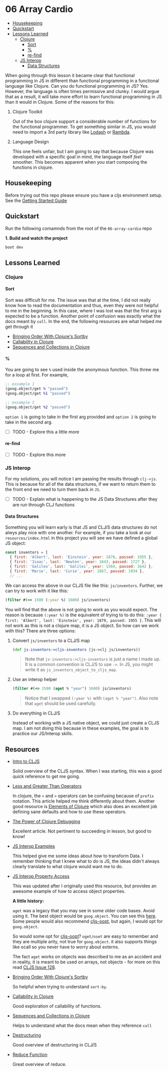 # 06 Array Cardio

* [Housekeeping](#housekeepings)
* [Quickstart](#quickstart)
* [Lessons Learned](#lessons-learned)
  * [Clojure](#clojure)
    * [Sort](#sort)
    * [%](#%)
    * [re-find](#re-find)
  * [JS Interop](#js-interop)
    * [Data Structures](#aata-structures)

When going through this lesson it became clear that functional programming in JS in different than functional programming in a functional language like Clojure. Can you do functional programming in JS? Yes. However, the language is often times permissive and clunky. I would argue that as a result, it will take more effort to learn functional programming in JS than it would in Clojure. Some of the reasons for this:

1.  Clojure Toolkit

    Out of the box clojure support a considerable number of functions for the functional programmer. To get something similar in JS, you would need to import a 3rd party library like [Lodash](https://lodash.com/) or [Rambda](http://ramdajs.com/).

2.  Language Design

    This one feels unfair, but I am going to say that because Clojure was developed with a specific goal in mind, the language itself _feel_ smoother. This becomes apparent when you start composing the functions in clojure.

## Housekeeping

Before trying out this repo please ensure you have a cljs environment setup. See the [Getting Started Guide](https://github.com/tkjone/clojurescript-30#getting-started)

## Quickstart

Run the following comamnds from the root of the `06-array-cardio` repo

**1. Build and watch the project**

```bash
boot dev
```

## Lessons Learned

### Clojure

#### Sort

Sort was difficult for me. The issue was that at the time, I did not really know how to read the documentation and thus, even they were not helpful to me in the beginning. In this case, where I was lost was that the first arg is expected to be a function. Another point of confusion was exactly what the docs meant by `coll`. In the end, the following resources are what helped me get through it

* [Bringing Order With Clojure's Sortby](https://www.opensourcery.co.za/2017/01/24/bringing-order-with-clojure-s-sort-by/)
* [Callability in Clojure](https://camdez.com/blog/2012/03/21/callability-in-clojure/)
* [Sequences and Collections in Clojure](https://www.brainonfire.net/files/seqs-and-colls/main.html)

#### %

You are going to see `%` used inside the anonymous function. This threw me for a loop at first. For example,

```clojure
;; exxample 1
(goog.object/get % "passed")
(goog.object/get %1 "passed")

;; exxample 2
(goog.object/get %2 "passed")
```

`option 1` is going to take in the first arg provided and `option 2` is going to take in the second arg.

* [ ] TODO - Explore this a little more

#### re-find

* [ ] TODO - Explore this more

### JS Interop

For my solutions, you will notice I am passing the results through `clj->js`. This is because for all of the data structures, if we want to return them to the front end we need to turn them back in `JS`.

* [ ] TODO - Explain what is happening to the JS Data Structures after they are run through CLJ functions

#### Data Structures

Something you will learn early is that JS and CLJ/S data structures do not alwys play nice with one another. For example, if you take a look at our `resources/index.html` in this project you will see we have defined a global JS object:

```javascript
const inventors = [
  { first: 'Albert', last: 'Einstein', year: 1879, passed: 1955 },
  { first: 'Isaac', last: 'Newton', year: 1643, passed: 1727 },
  { first: 'Galileo', last: 'Galilei', year: 1564, passed: 1642 },
  { first: 'Marie', last: 'Curie', year: 1867, passed: 1934 },
  // ...
```

We can access the above in our CLJS file like this: `js/inventors`. Further, we can try to work with it like this:

```clojure
(filter #(<= 1500 (:year %) 1600) js/inventors)
```

You will find that the above is not going to work as you would expect. The reason is because `(:year %)` is the equivalent of trying to to do this: `:year { first: 'Albert', last: 'Einstein', year: 1879, passed: 1955 }`. This will not work as this is not a clojure map, it is a JS object. So how can we work with this? There are three options:

1.  Convert `js/inventors` to a CLJ/S map

    ```clojure
    (def js-inventors->cljs-inventors (js->clj js/inventors))
    ```

    > Note that `js-inventors->cljs-inventors` is just a name I made up. It is a common convention is CLJ/S to use `->`. In JS, you might write it as `js_inventors_object_to_cljs_map`.

2.  Use an interop helper

    ```clojure
    (filter #(<= 1500 (aget % "year") 1600) js/inventors)
    ```

    > Notice that I swapped `(:year %)` with `(aget % "year")`. Also note that `aget` should be used carefully.

3.  Do everything in CLJ/S

    Instead of working with a JS native object, we could just create a CLJS map. I am not doing this because in these examples, the goal is to practice our JS/Interop skills.

## Resources

* [Intro to CLJS](https://github.com/swannodette/lt-cljs-tutorial/blob/master/lt-cljs-tutorial.cljs)

  Solid overview of the CLJS syntax. When I was starting, this was a good quick reference to get me going.

* [Less and Greater Than Operators](http://blog.jenkster.com/2013/11/clojure-less-than-greater-than-tip.html)

  In clojure, the `<` and `>` operators can be confusing because of `prefix` notation. This article helped me think differently about them. Another good resource is [Elements of Clojure](https://leanpub.com/elementsofclojure) which also does an excellent job defining sane defaults and how to use these operators.

* [The Power of Clojure Debugging](https://cambium.consulting/articles/2018/2/8/the-power-of-clojure-debugging)

  Excellent article. Not pertinent to succeeding in lesson, but good to know!

* [JS Interop Examples](https://gist.github.com/jasongilman/3671146)

  This helped give me some ideas about how to transform Data. I remember thinking that I knew what to do is JS, the ideas didn't always clearly translate to what clojure would want me to do.

* [JS Interop Property Access](http://clojurescriptmadeeasy.com/blog/js-interop-property-access.html)

  This was updated after I originally used this resource, but provides an awesome example of how to access object properties.

  **A little history:**

  `aget` was a legacy that you may see in some older code bases. Avoid using it. The best object would be `goog.object`. You can see this [here](https://twitter.com/mfikes/status/882585745424338944). Some people would also recommend [cljs-oopt](https://github.com/binaryage/cljs-oops), but again, I would opt for `goog.object`.

  So would some opt for [cljs-oopt](https://github.com/binaryage/cljs-oops)? `oget/oset` are easy to remember and they are multiple arity, not true for `goog.object`. it also supports things like ocall so you never have to worry about externs.

  The fact `aget` works on objects was described to me as an accident and in reality, it is meant to be used on arrays, not objects - for more on this read [CLJS Issue 128](https://github.com/cljs/api/issues/128).

* [Bringing Order With Clojure's Sortby](https://www.opensourcery.co.za/2017/01/24/bringing-order-with-clojure-s-sort-by/)

  So helpful when trying to understand `sort-by`.

* [Callability in Clojure](https://camdez.com/blog/2012/03/21/callability-in-clojure/)

  Good exploration of callability of functions.

* [Sequences and Collections in Clojure](https://www.brainonfire.net/files/seqs-and-colls/main.html)

  Helps to understand what the docs mean when they reference `coll`

* [Destructuring](http://langintro.com/cljsbook/destructuring.html)

  Good overview of destructuring in CLJ/S

* [Reduce Function](http://langintro.com/cljsbook/reduce_function.html)

  Great overview of reduce.
